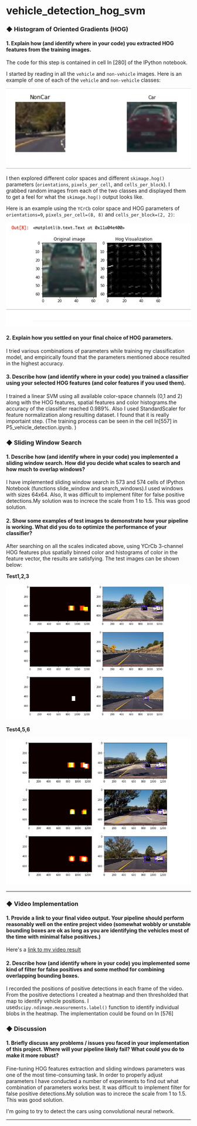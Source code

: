 # vehicle_detection_hog_svm


### ◆ Histogram of Oriented Gradients (HOG)
#### 1. Explain how (and identify where in your code) you extracted HOG features from the training images.

The code for this step is contained in cell In [280] of the IPython notebook.

I started by reading in all the `vehicle` and `non-vehicle` images.  Here is an example of one of each of the `vehicle` and `non-vehicle` classes:

![alt text][image1]

I then explored different color spaces and different `skimage.hog()` parameters (`orientations`, `pixels_per_cell`, and `cells_per_block`).  I grabbed random images from each of the two classes and displayed them to get a feel for what the `skimage.hog()` output looks like.

Here is an example using the `YCrCb` color space and HOG parameters of `orientations=9`, `pixels_per_cell=(8, 8)` and `cells_per_block=(2, 2)`:


![alt text][image2]

#### 2. Explain how you settled on your final choice of HOG parameters.

I tried various combinations of parameters while training my classification model, and empirically found that the parameters mentioned aboce resulted in the highest accuracy.

#### 3. Describe how (and identify where in your code) you trained a classifier using your selected HOG features (and color features if you used them).

I trained a linear SVM using all available color-space channels (0,1 and 2) along with the HOG features, spatial features and color histograms.the accuracy of the classifier reached 0.989%. Also I used StandardScaler for feature normalization along resulting dataset. I found that it is really importaint step.
(The training process can be seen in the cell In[557] in P5_vehicle_detection.ipynb. )


### ◆ Sliding Window Search
#### 1. Describe how (and identify where in your code) you implemented a sliding window search.  How did you decide what scales to search and how much to overlap windows?

I have implemented sliding window search in 573 and 574 cells of IPython Notebook (functions slide_window and search_windows).I used windows with sizes 64x64. Also, It was difficult to implement filter for false positive detections.My solution was to increce the scale from 1 to 1.5. This was good solution.

#### 2. Show some examples of test images to demonstrate how your pipeline is working.  What did you do to optimize the performance of your classifier?

After searching on all the scales indicated above, using YCrCb 3-channel HOG features plus spatially binned color and histograms of color in the feature vector, the results are satisfying. The test images can be shown below:

**Test1,2,3**

![alt text][image4]

**Test4,5,6**

![alt text][image5]



---

### ◆ Video Implementation

#### 1. Provide a link to your final video output.  Your pipeline should perform reasonably well on the entire project video (somewhat wobbly or unstable bounding boxes are ok as long as you are identifying the vehicles most of the time with minimal false positives.)
Here's a [link to my video result](https://www.youtube.com/watch?v=pPaoXdIQfhs&feature=youtu.be)


#### 2. Describe how (and identify where in your code) you implemented some kind of filter for false positives and some method for combining overlapping bounding boxes.

I recorded the positions of positive detections in each frame of the video. From the positive detections I created a heatmap and then thresholded that map to identify vehicle positions. I used`scipy.ndimage.measurements.label()` function to identify individual blobs in the heatmap. The implementation could be found on In [576]


### ◆ Discussion
#### 1. Briefly discuss any problems / issues you faced in your implementation of this project.  Where will your pipeline likely fail?  What could you do to make it more robust?

Fine-tuning HOG features extraction and sliding windows parameters was one of the most time-consuming task. In order to properly adjust parameters I have conducted a number of experiments to find out what combination of parameters works best. It was difficult to implement filter for false positive detections.My solution was to increce the scale from 1 to 1.5. This was good solution.

I'm going to try to detect the cars using convolutional neural network.



[//]: # (Image References)
[image1]: ./images/car_notcar.png
[image2]: ./images/hog.png
[image3]: ./images/sliding_windows.jpg
[image4]: ./images/test123_output.png
[image5]: ./images/test456_output.png
[video1]: ./project_output.mp4

-----------
